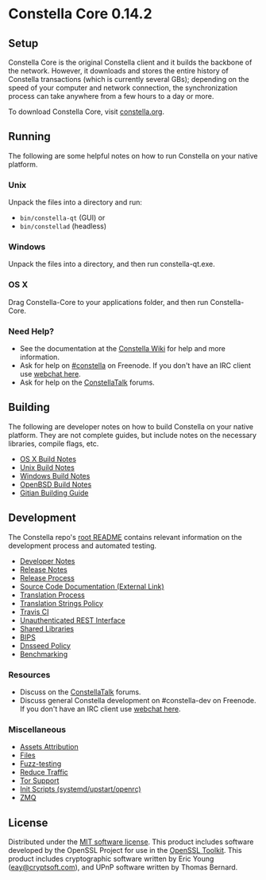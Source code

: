 Constella Core 0.14.2
=====================

Setup
---------------------
Constella Core is the original Constella client and it builds the backbone of the network. However, it downloads and stores the entire history of Constella transactions (which is currently several GBs); depending on the speed of your computer and network connection, the synchronization process can take anywhere from a few hours to a day or more.

To download Constella Core, visit [constella.org](https://constella.org).

Running
---------------------
The following are some helpful notes on how to run Constella on your native platform.

### Unix

Unpack the files into a directory and run:

- `bin/constella-qt` (GUI) or
- `bin/constellad` (headless)

### Windows

Unpack the files into a directory, and then run constella-qt.exe.

### OS X

Drag Constella-Core to your applications folder, and then run Constella-Core.

### Need Help?

* See the documentation at the [Constella Wiki](https://constella.info/)
for help and more information.
* Ask for help on [#constella](http://webchat.freenode.net?channels=constella) on Freenode. If you don't have an IRC client use [webchat here](http://webchat.freenode.net?channels=constella).
* Ask for help on the [ConstellaTalk](https://constellatalk.io/) forums.

Building
---------------------
The following are developer notes on how to build Constella on your native platform. They are not complete guides, but include notes on the necessary libraries, compile flags, etc.

- [OS X Build Notes](build-osx.md)
- [Unix Build Notes](build-unix.md)
- [Windows Build Notes](build-windows.md)
- [OpenBSD Build Notes](build-openbsd.md)
- [Gitian Building Guide](gitian-building.md)

Development
---------------------
The Constella repo's [root README](/README.md) contains relevant information on the development process and automated testing.

- [Developer Notes](developer-notes.md)
- [Release Notes](release-notes.md)
- [Release Process](release-process.md)
- [Source Code Documentation (External Link)](https://dev.visucore.com/constella/doxygen/)
- [Translation Process](translation_process.md)
- [Translation Strings Policy](translation_strings_policy.md)
- [Travis CI](travis-ci.md)
- [Unauthenticated REST Interface](REST-interface.md)
- [Shared Libraries](shared-libraries.md)
- [BIPS](bips.md)
- [Dnsseed Policy](dnsseed-policy.md)
- [Benchmarking](benchmarking.md)

### Resources
* Discuss on the [ConstellaTalk](https://constellatalk.io/) forums.
* Discuss general Constella development on #constella-dev on Freenode. If you don't have an IRC client use [webchat here](http://webchat.freenode.net/?channels=constella-dev).

### Miscellaneous
- [Assets Attribution](assets-attribution.md)
- [Files](files.md)
- [Fuzz-testing](fuzzing.md)
- [Reduce Traffic](reduce-traffic.md)
- [Tor Support](tor.md)
- [Init Scripts (systemd/upstart/openrc)](init.md)
- [ZMQ](zmq.md)

License
---------------------
Distributed under the [MIT software license](/COPYING).
This product includes software developed by the OpenSSL Project for use in the [OpenSSL Toolkit](https://www.openssl.org/). This product includes
cryptographic software written by Eric Young ([eay@cryptsoft.com](mailto:eay@cryptsoft.com)), and UPnP software written by Thomas Bernard.
